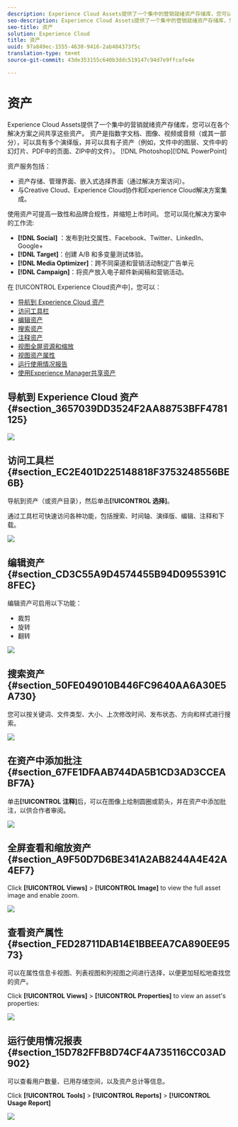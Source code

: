 ```yaml
---
description: Experience Cloud Assets提供了一个集中的营销就绪资产存储库，您可以在各个解决方案之间共享这些资产。 资产是数字文档、图像、视频或音频（或其一部分），可以具有多个演绎版，并可以具有子资产（例如，Photoshop文件中的图层、PowerPoint文件中的幻灯片、PDF中的页面、ZIP中的文件）。
seo-description: Experience Cloud Assets提供了一个集中的营销就绪资产存储库，您可以在各个解决方案之间共享这些资产。 资产是数字文档、图像、视频或音频（或其一部分），可以具有多个演绎版，并可以具有子资产（例如，Photoshop文件中的图层、PowerPoint文件中的幻灯片、PDF中的页面、ZIP中的文件）。
seo-title: 资产
solution: Experience Cloud
title: 资产
uuid: 97a849ec-1555-4630-9416-2ab484373f5c
translation-type: tm+mt
source-git-commit: 43de353155c640b3ddc519147c94d7e9ffcafe4e

---
```



# 资产

Experience Cloud Assets提供了一个集中的营销就绪资产存储库，您可以在各个解决方案之间共享这些资产。 资产是指数字文档、图像、视频或音频（或其一部分），可以具有多个演绎版，并可以具有子资产（例如，文件中的图层、文件中的幻灯片、PDF中的页面、ZIP中的文件）。 [!DNL Photoshop][!DNL PowerPoint]

资产服务包括：

* 资产存储、管理界面、嵌入式选择界面（通过解决方案访问）。
* 与Creative Cloud、Experience Cloud协作和Experience Cloud解决方案集成。

使用资产可提高一致性和品牌合规性，并缩短上市时间。 您可以简化解决方案中的工作流:

* **[!DNL Social]** ：发布到社交属性、Facebook、Twitter、LinkedIn、Google+
* **[!DNL Target]**：创建 A/B 和多变量测试体验。
* **[!DNL Media Optimizer]**：跨不同渠道和营销活动制定广告单元
* **[!DNL Campaign]**：将资产放入电子邮件新闻稿和营销活动。

在 [!UICONTROL Experience Cloud资产中]，您可以：

* [导航到 Experience Cloud 资产](../experience-cloud-assets/experience-cloud-assets.md#section_3657039DD3524F2AA88753BFF4781125)
* [访问工具栏](../experience-cloud-assets/experience-cloud-assets.md#section_EC2E401D225148818F3753248556BE6B)
* [编辑资产](../experience-cloud-assets/experience-cloud-assets.md#section_CD3C55A9D4574455B94D0955391C8FEC)
* [搜索资产](../experience-cloud-assets/experience-cloud-assets.md#section_50FE049010B446FC9640AA6A30E5A730)
* [注释资产](../experience-cloud-assets/experience-cloud-assets.md#section_67FE1DFAAB744DA5B1CD3AD3CCEABF7A)
* [视图全屏资源和缩放](../experience-cloud-assets/experience-cloud-assets.md#section_A9F50D7D6BE341A2AB8244A4E42A4EF7)
* [视图资产属性](../experience-cloud-assets/experience-cloud-assets.md#section_FED28711DAB14E1BBEEA7CA890EE9573)
* [运行使用情况报告](../experience-cloud-assets/experience-cloud-assets.md#section_15D782FFB8D74CF4A735116CC03AD902)
* [使用Experience Manager共享资产](../experience-cloud-assets/experience-cloud-assets.md#section_45C1B72F4D274F54BC6CCB64D2580AC5)

## 导航到 Experience Cloud 资产 {#section_3657039DD3524F2AA88753BFF4781125}

![](assets/asset-nav.png)

## 访问工具栏 {#section_EC2E401D225148818F3753248556BE6B}

导航到资产（或资产目录），然后单击&#x200B;**[!UICONTROL 选择]**。

通过工具栏可快速访问各种功能，包括搜索、时间轴、演绎版、编辑、注释和下载。

![](assets/asset-tools.png)

## 编辑资产 {#section_CD3C55A9D4574455B94D0955391C8FEC}

编辑资产可启用以下功能：

* 裁剪
* 旋转
* 翻转

![](assets/asset-edit.png)

## 搜索资产 {#section_50FE049010B446FC9640AA6A30E5A730}

您可以按关键词、文件类型、大小、上次修改时间、发布状态、方向和样式进行搜索。

![](assets/asset-search.png)

## 在资产中添加批注 {#section_67FE1DFAAB744DA5B1CD3AD3CCEABF7A}

单击&#x200B;**[!UICONTROL 注释]**&#x200B;后，可以在图像上绘制圆圈或箭头，并在资产中添加批注，以供合作者审阅。

![](assets/assets-annotate.png)

## 全屏查看和缩放资产 {#section_A9F50D7D6BE341A2AB8244A4E42A4EF7}

Click **[!UICONTROL Views]** > **[!UICONTROL Image]** to view the full asset image and enable zoom.

![](assets/asset-zoom.png)

## 查看资产属性 {#section_FED28711DAB14E1BBEEA7CA890EE9573}

可以在属性信息卡视图、列表视图和列视图之间进行选择，以便更加轻松地查找您的资产。

Click **[!UICONTROL Views]** > **[!UICONTROL Properties]** to view an asset&#39;s properties:

![](assets/asset-properties.png)

## 运行使用情况报表 {#section_15D782FFB8D74CF4A735116CC03AD902}

可以查看用户数量、已用存储空间，以及资产总计等信息。

Click **[!UICONTROL Tools]** > **[!UICONTROL Reports]** > **[!UICONTROL Usage Report]**

![](assets/assets-usage-report.png)

